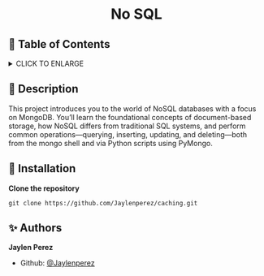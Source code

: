# <p align="center">No SQL</p>

## :bookmark: Table of Contents

<details>
        <summary>
        CLICK TO ENLARGE
        </summary>
        :memo: <a href="#description">Description</a>
        <br>
        :wrench: <a href="#installation">Installation</a>
        <br>
        :sparkles: <a href="#authors">Authors</a>
</details>

## :memo: <span id="description">Description</span>

This project introduces you to the world of NoSQL databases with a focus on MongoDB. You’ll learn the foundational concepts of document-based storage, how NoSQL differs from traditional SQL systems, and perform common operations—querying, inserting, updating, and deleting—both from the mongo shell and via Python scripts using PyMongo.

## :wrench: <span id="installation">Installation</span>

**Clone the repository**

`git clone https://github.com/Jaylenperez/caching.git`

## :sparkles: <span id="authors">Authors</span>

**Jaylen Perez**

- Github: [@Jaylenperez](https://github.com/Jaylenperez)
